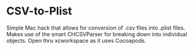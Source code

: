 CSV-to-Plist
============

Simple Mac hack that allows for conversion of .csv files into .plist files. Makes use of the smart CHCSVParser for breaking down into individual objects. Open thru xcworkspace as it uses Cocoapods.
